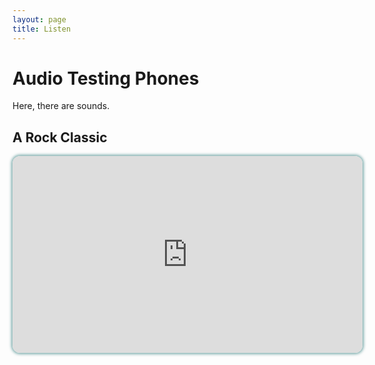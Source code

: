 ```yaml
---
layout: page
title: Listen
---
```


# Audio Testing Phones

Here, there are sounds.

## A Rock Classic

<iframe style="border-radius:12px;box-shadow:0px 0px 4px 2px rgba(0, 96, 96, 0.5);" width="560" height="315" src="https://www.youtube-nocookie.com/embed/fJ9rUzIMcZQ" frameborder="0" allow="autoplay; encrypted-media" allowfullscreen></iframe>
